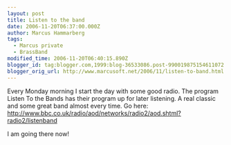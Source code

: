 ```yaml
---
layout: post
title: Listen to the band
date: 2006-11-20T06:37:00.000Z
author: Marcus Hammarberg
tags:
  - Marcus private
  - BrassBand
modified_time: 2006-11-20T06:40:15.890Z
blogger_id: tag:blogger.com,1999:blog-36533086.post-990019875154611072
blogger_orig_url: http://www.marcusoft.net/2006/11/listen-to-band.html
---
```


Every Monday morning I start the day with some good radio. The
program Listen To the Bands has their program up for later listening. A
real classic and some great band almost every time. Go here:
<http://www.bbc.co.uk/radio/aod/networks/radio2/aod.shtml?radio2/listenband>

I am going there now!
